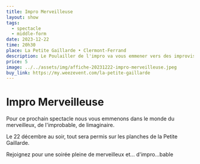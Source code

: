 ```yaml
---
title: Impro Merveilleuse
layout: show
tags:
  - spectacle
  - middle-form
date: 2023-12-22
time: 20h30
place: La Petite Gaillarde • Clermont-Ferrand
description: Le Poulailler de l'impro va vous emmener vers des improvisations sur le genre merveilleux à La Petite Gaillarde avant la magie des fêtes de fin d'année.
price: 5
image: ../../assets/img/affiche-20231222-impro-merveilleuse.jpeg
buy_link: https://my.weezevent.com/la-petite-gaillarde
---
```


# Impro Merveilleuse

Pour ce prochain spectacle nous vous emmenons dans le monde du merveilleux, de l'improbable, de limaginaire.

Le 22 décembre au soir, tout sera permis sur les planches de la Petite Gaillarde.

Rejoignez pour une soirée pleine de merveilleux et... d'impro...bable
